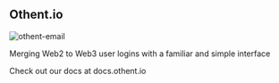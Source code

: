 ## Othent.io

![othent-email](https://user-images.githubusercontent.com/90644448/233500160-c358085a-48e9-406b-85c4-a97ebb8cfebf.png)

Merging Web2 to Web3 user logins with a familiar and simple interface

Check out our docs at docs.othent.io 
